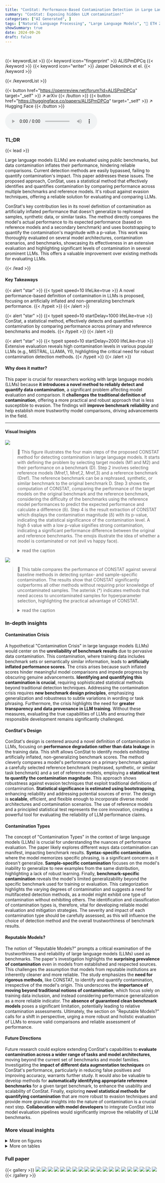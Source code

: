 ```yaml
---
title: "ConStat: Performance-Based Contamination Detection in Large Language Models"
summary: "ConStat: Exposing hidden LLM contamination!"
categories: ["AI Generated", ]
tags: ["Natural Language Processing", "Large Language Models", "🏢 ETH Zurich",]
showSummary: true
date: 2024-09-26
draft: false
---
```


<br>

{{< keywordList >}}
{{< keyword icon="fingerprint" >}} ALISPmDPCq {{< /keyword >}}
{{< keyword icon="writer" >}} Jasper Dekoninck et el. {{< /keyword >}}
 
{{< /keywordList >}}

{{< button href="https://openreview.net/forum?id=ALISPmDPCq" target="_self" >}}
↗ arXiv
{{< /button >}}
{{< button href="https://huggingface.co/papers/ALISPmDPCq" target="_self" >}}
↗ Hugging Face
{{< /button >}}



<audio controls>
    <source src="https://ai-paper-reviewer.com/ALISPmDPCq/podcast.wav" type="audio/wav">
    Your browser does not support the audio element.
</audio>


### TL;DR


{{< lead >}}

Large language models (LLMs) are evaluated using public benchmarks, but data contamination inflates their performance, hindering reliable comparisons.  Current detection methods are easily bypassed, failing to quantify contamination's impact. This paper addresses these issues.  The proposed approach, ConStat, uses a statistical method that effectively identifies and quantifies contamination by comparing performance across multiple benchmarks and reference models. It's robust against evasion techniques, offering a reliable solution for evaluating and comparing LLMs. 

ConStat's key contribution lies in its novel definition of contamination as artificially inflated performance that doesn't generalize to rephrased samples, synthetic data, or similar tasks.  The method directly compares the model's actual performance to its expected performance (based on reference models and a secondary benchmark) and uses bootstrapping to quantify the contamination's magnitude with a p-value. This work was thoroughly evaluated on several model architectures, contamination scenarios, and benchmarks, showcasing its effectiveness in an extensive evaluation and highlighting significant levels of contamination in several prominent LLMs. This offers a valuable improvement over existing methods for evaluating LLMs.

{{< /lead >}}


#### Key Takeaways

{{< alert "star" >}}
{{< typeit speed=10 lifeLike=true >}} A novel performance-based definition of contamination in LLMs is proposed, focusing on artificially inflated and non-generalizing benchmark performance. {{< /typeit >}}
{{< /alert >}}

{{< alert "star" >}}
{{< typeit speed=10 startDelay=1000 lifeLike=true >}} ConStat, a statistical method, effectively detects and quantifies contamination by comparing performance across primary and reference benchmarks and models. {{< /typeit >}}
{{< /alert >}}

{{< alert "star" >}}
{{< typeit speed=10 startDelay=2000 lifeLike=true >}} Extensive evaluation reveals high contamination levels in various popular LLMs (e.g., MISTRAL, LLAMA, YI), highlighting the critical need for robust contamination detection methods. {{< /typeit >}}
{{< /alert >}}

#### Why does it matter?
This paper is crucial for researchers working with large language models (LLMs) because **it introduces a novel method to reliably detect and quantify data contamination**, a significant problem affecting model evaluation and comparison.  It **challenges the traditional definition of contamination**, offering a more practical and robust approach that is less susceptible to evasion.  The findings will **improve benchmark reliability** and help establish more trustworthy model comparisons, driving advancements in the field.

------
#### Visual Insights



![](https://ai-paper-reviewer.com/ALISPmDPCq/figures_1_1.jpg)

> 🔼 This figure illustrates the four main steps of the proposed CONSTAT method for detecting contamination in large language models.  It starts with defining the problem by selecting target models (M1 and M2) and their performance on a benchmark (D). Step 2 involves selecting reference models (Mref,1, Mref,2, Mref,3) and a reference benchmark (Dref).  The reference benchmark can be a rephrased, synthetic, or similar benchmark to the original benchmark D. Step 3 shows the computation of CONSTAT, comparing the performance of the target models on the original benchmark and the reference benchmark, considering the difficulty of the benchmarks using the reference model performances to predict the expected performance and calculate a difference (δ). Step 4 is the result extraction of CONSTAT which displays the contamination magnitude (δ) with its p-value, indicating the statistical significance of the contamination level. A high δ value with a low p-value signifies strong contamination, indicating a significant performance difference between the original and reference benchmarks. The emojis illustrate the idea of whether a model is contaminated or not (evil vs happy face).
> <details>
> <summary>read the caption</summary>
> Figure 1: Overview of our method. We first select models to check for contamination, then select reference models and benchmarks, and finally compute CONSTAT to detect and quantify contamination.
> </details>





![](https://ai-paper-reviewer.com/ALISPmDPCq/tables_5_1.jpg)

> 🔼 This table compares the performance of CONSTAT against several baseline methods in detecting syntax- and sample-specific contamination.  The results show that CONSTAT significantly outperforms all other methods without requiring prior knowledge of uncontaminated samples.  The asterisk (*) indicates methods that need access to uncontaminated samples for hyperparameter selection, highlighting the practical advantage of CONSTAT.
> <details>
> <summary>read the caption</summary>
> Table 1: Percentage of syntax- and sample-specific contaminated models detected by several methods.
> </details>





### In-depth insights


#### Contamination Crisis
A hypothetical "Contamination Crisis" in large language models (LLMs) would center on the **unreliability of benchmark results** due to pervasive data contamination.  This contamination, where training data includes benchmark sets or semantically similar information, leads to **artificially inflated performance scores**.  The crisis arises because such inflated scores hinder meaningful model comparisons and impede progress by obscuring genuine advancements.  **Identifying and quantifying this contamination is crucial**, requiring sophisticated statistical methods beyond traditional detection techniques. Addressing the contamination crisis requires **new benchmark design principles**, emphasizing generalization and robustness to subtle variations in wording or task phrasing.  Furthermore, the crisis highlights the need for **greater transparency and data provenance in LLM training**. Without these measures, evaluating the true capabilities of LLMs and ensuring their responsible development remains significantly challenged.

#### ConStat's Design
ConStat's design is centered around a novel definition of contamination in LLMs, focusing on **performance degradation rather than data leakage** in the training data. This shift allows ConStat to identify models exhibiting artificially inflated, non-generalizing benchmark scores. The method cleverly compares a model's performance on a primary benchmark against a carefully selected reference benchmark (rephrased, synthetic, or similar task benchmark) and a set of reference models, employing a **statistical test to quantify the contamination magnitude**. This approach shows robustness against evasion techniques that exploit traditional definitions of contamination.  **Statistical significance is estimated using bootstrapping**, enhancing reliability and addressing potential sources of error. The design is **scalable**, efficient, and flexible enough to incorporate diverse model architectures and contamination scenarios. The use of reference models and a principled statistical test represents the core innovation, creating a powerful tool for evaluating the reliability of LLM performance claims.

#### Contamination Types
The concept of "Contamination Types" in the context of large language models (LLMs) is crucial for understanding the nuances of performance evaluation.  The paper likely explores different ways data contamination can manifest, impacting benchmark results.  **Syntax-specific contamination**, where the model memorizes specific phrasing, is a significant concern as it doesn't generalize.  **Sample-specific contamination** focuses on the model's inability to generalize to new examples from the same distribution, highlighting a lack of robust learning.  Finally, **benchmark-specific contamination** reveals the model's limited generalizability beyond the specific benchmark used for training or evaluation.  This categorization highlights the varying degrees of contamination and suggests a need for multifaceted detection methods, as a model might exhibit one type of contamination without exhibiting others.  The identification and classification of contamination types is, therefore, vital for developing reliable model evaluation and mitigation strategies. The severity and impact of each contamination type should be carefully assessed, as this will influence the choice of detection method and the overall trustworthiness of benchmark results.

#### Reputable Models?
The notion of "Reputable Models?" prompts a critical examination of the trustworthiness and reliability of large language models (LLMs) used as benchmarks.  The paper's investigation highlights the **surprising prevalence of contamination** even in models from established and respected sources.  This challenges the assumption that models from reputable institutions are inherently cleaner and more reliable. The study emphasizes the **need for rigorous methods**, like CONSTAT, to identify and quantify contamination, irrespective of the model's origin.  This underscores the **importance of moving beyond traditional notions of contamination**, which focus solely on training data inclusion, and instead considering performance generalization as a more reliable indicator. The **absence of guaranteed clean benchmark models** poses a significant limitation, potentially leading to relative contamination assessments.  Ultimately, the section on "Reputable Models?" calls for a shift in perspective, urging a more robust and holistic evaluation of LLMs to ensure valid comparisons and reliable assessment of performance.

#### Future Directions
Future research could explore extending ConStat's capabilities to **evaluate contamination across a wider range of tasks and model architectures**, moving beyond the current set of benchmarks and model families.  Investigating the **impact of different data augmentation techniques** on ConStat's performance, particularly in reducing false positives and improving accuracy, warrants further study.  It would also be valuable to develop methods for **automatically identifying appropriate reference benchmarks** for a given target benchmark, to enhance the usability and scalability of ConStat.  Finally, exploring **novel statistical methods for quantifying contamination** that are more robust to evasion techniques and provide more granular insights into the nature of contamination is a crucial next step.  **Collaboration with model developers** to integrate ConStat into model evaluation pipelines would significantly improve the reliability of LLM benchmarks.


### More visual insights

<details>
<summary>More on figures
</summary>


![](https://ai-paper-reviewer.com/ALISPmDPCq/figures_5_1.jpg)

> 🔼 This figure shows the results of evaluating CONSTAT's ability to estimate the sample-specific contamination effect.  It compares CONSTAT's estimate of the contamination effect (δ) against the ground truth measurement obtained from uncontaminated samples. The plot shows a strong positive correlation (R²=0.94) between the estimated and actual contamination effects, indicating that CONSTAT accurately estimates the magnitude of sample-specific contamination.
> <details>
> <summary>read the caption</summary>
> Figure 2: Estimated 8 as a function of the true 8 for the finetuned models. 2-sigma intervals are shown.
> </details>



![](https://ai-paper-reviewer.com/ALISPmDPCq/figures_20_1.jpg)

> 🔼 This figure shows the cumulative distribution function (CDF) of p-values obtained from various statistical tests applied to uncontaminated models under different conditions.  The tests include CONSTAT (and several ablation variants of CONSTAT) as well as MEAN-TEST and NORMALIZED-TEST.  Each scenario represents a different challenge: (a) a simple scenario for comparison where the test should return a CDF close to the identity line, (b) benchmarks with different distributions, (c) a non-linear relationship between original and reference benchmark performance, (d) noisy reference models and a linear relationship between the benchmarks, (e) noisy reference models and a non-linear relationship between benchmarks, and (f) a small number of reference models and a non-linear relationship. The figure demonstrates the robustness of CONSTAT compared to other tests in handling these different conditions.  A well-performing test should closely follow the identity line (dashed black line).
> <details>
> <summary>read the caption</summary>
> Figure 3: CDF of various statistical tests for uncontaminated models in different scenarios.
> </details>



![](https://ai-paper-reviewer.com/ALISPmDPCq/figures_20_2.jpg)

> 🔼 This figure shows the cumulative distribution function (CDF) of p-values obtained from various statistical tests for uncontaminated models under different simulation scenarios.  The scenarios test the robustness of the tests to various factors such as differing difficulty of benchmarks, non-linear relationships between benchmarks, noise in reference models, the impact of bootstrapping on reference models, and the effect of including a random model in the reference set. The 'Identity' line represents a perfect test; a test should ideally match this line for an uncontaminated model. Deviations from this line illustrate the shortcomings of each statistical test under the given scenario. CONSTAT demonstrates its robustness by closely tracking the identity line across all scenarios.
> <details>
> <summary>read the caption</summary>
> Figure 3: CDF of various statistical tests for uncontaminated models in different scenarios.
> </details>



![](https://ai-paper-reviewer.com/ALISPmDPCq/figures_20_3.jpg)

> 🔼 This figure shows the cumulative distribution functions (CDFs) of the p-values returned by various statistical tests for uncontaminated models under different scenarios.  The scenarios manipulate factors like the difference in difficulty between benchmarks, non-linearity in the relationship between benchmark performances, noise in reference model evaluations, the use of model bootstrapping and the inclusion of a random model in the reference model set. The identity line represents a perfect test that would always accurately reflect the null hypothesis. Deviations from this line indicate a higher likelihood of false positives (above the line) or false negatives (below the line).  The figure demonstrates that CONSTAT is consistently more robust to these varying conditions than other methods, producing p-value distributions that closely match the ideal identity line.
> <details>
> <summary>read the caption</summary>
> Figure 3: CDF of various statistical tests for uncontaminated models in different scenarios.
> </details>



![](https://ai-paper-reviewer.com/ALISPmDPCq/figures_20_4.jpg)

> 🔼 This figure presents the cumulative distribution function (CDF) of p-values obtained from several statistical tests for contamination detection on uncontaminated models under various simulation scenarios. Each test's performance is shown as a curve on the graph, with the identity line (dashed black line) representing perfect accuracy. Deviations from the identity line indicate false positive rates. The scenarios considered include: simple cases, cases with differing benchmark difficulties, cases with non-linear relationships between benchmark performances, cases with noisy reference models, cases without bootstrapping or random models. The figure illustrates how CONSTAT outperforms alternative tests by being robust to various scenarios.
> <details>
> <summary>read the caption</summary>
> Figure 3: CDF of various statistical tests for uncontaminated models in different scenarios.
> </details>



![](https://ai-paper-reviewer.com/ALISPmDPCq/figures_20_5.jpg)

> 🔼 This figure compares the performance of CONSTAT against several other statistical tests in various scenarios using simulations. The x-axis represents the p-value, and the y-axis represents the cumulative distribution function (CDF) of the p-values. The scenarios include cases with different distributions, non-linear relationships between benchmarks, noisy reference models, and the impact of specific design choices in CONSTAT. The results demonstrate CONSTAT's robustness and reliability compared to other methods.
> <details>
> <summary>read the caption</summary>
> Figure 3: CDF of various statistical tests for uncontaminated models in different scenarios.
> </details>



![](https://ai-paper-reviewer.com/ALISPmDPCq/figures_20_6.jpg)

> 🔼 This figure shows the cumulative distribution functions (CDFs) of p-values obtained from various statistical tests for uncontaminated models under different scenarios.  The scenarios simulate various conditions to evaluate the robustness and accuracy of these tests in detecting contamination.  Each line represents a different statistical test (ConStat, Mean-Test, Normalized-Test, variants of ConStat), with the identity line representing a perfect test (uncontaminated model always gives p-value above 0.5).  The tests are compared based on how closely their CDFs match the identity line, indicating the accuracy and reliability of each test in identifying uncontaminated models. Deviations from the identity line indicate issues like false positives (CDF above identity line) and false negatives (CDF below identity line).
> <details>
> <summary>read the caption</summary>
> Figure 3: CDF of various statistical tests for uncontaminated models in different scenarios.
> </details>



</details>




<details>
<summary>More on tables
</summary>


![](https://ai-paper-reviewer.com/ALISPmDPCq/tables_6_1.jpg)
> 🔼 This table presents the contamination results for 20 different language models. The contamination is analyzed in three aspects: syntax-specific, sample-specific, and benchmark-specific.  For each model and contamination type, the table shows the model's performance on the benchmark, the estimated contamination effect (δ), a 95% lower bound for the effect (δ0.95), and the statistical significance (p-value). Only results with a corrected p-value below 5% are shown.
> <details>
> <summary>read the caption</summary>
> Table 2: Contamination results for the reference models on syntax-specific, sample-specific, and benchmark-specific contamination. We only report tests for which the multiple testing corrected p-value is lower than 5% and include the non-corrected p-value, the estimated effect δ, the 95% lower bound of the effect δ0.95 and the model performance on the benchmark. S stands for sample-specific and B for benchmark-specific contamination. All numbers are reported in percentages.
> </details>

![](https://ai-paper-reviewer.com/ALISPmDPCq/tables_15_1.jpg)
> 🔼 This table shows the results of the sample-specific contamination test for three popular large language models: MISTRAL-7b-v0.1, LLAMA-2-INSTRUCT-70b, and LLAMA-3-70b.  For each model, it provides the benchmark performance (Perf.), the p-value indicating the statistical significance of the contamination (p), the estimated contamination magnitude (δ), and a 95% lower bound of the estimated contamination (δ0.95). All values are expressed as percentages. This gives a comprehensive view of the contamination levels for each model across four different benchmarks.
> <details>
> <summary>read the caption</summary>
> Table 3: Full overview of sample-specific contamination in MISTRAL-7b-v0.1, LLAMA-2-INSTRUCT-70b and LLAMA-3-70b. All numbers are reported in percentages.
> </details>

![](https://ai-paper-reviewer.com/ALISPmDPCq/tables_16_1.jpg)
> 🔼 This table presents the results of the sample-specific contamination analysis for three popular large language models: MISTRAL-7b-v0.1, LLAMA-2-INSTRUCT-70b, and LLAMA-3-70b.  For each model, the table shows the performance on four different benchmarks (ARC, GSM8k, Hellaswag, and MMLU), the p-value indicating statistical significance, the estimated contamination effect (δ), and a 95% lower bound of the effect (δ0.95).  All values are expressed as percentages, providing a quantitative assessment of the level of sample-specific contamination present in each model on each benchmark.
> <details>
> <summary>read the caption</summary>
> Table 3: Full overview of sample-specific contamination in MISTRAL-7b-v0.1, LLAMA-2-INSTRUCT-70b and LLAMA-3-70b. All numbers are reported in percentages.
> </details>

![](https://ai-paper-reviewer.com/ALISPmDPCq/tables_17_1.jpg)
> 🔼 This table presents a detailed breakdown of the results from an experiment involving models finetuned on the GSM8k benchmark.  It shows the performance (percentage) of each model under various contamination scenarios, along with the estimated contamination effect (δ), and p-values indicating statistical significance for both syntax-specific and sample-specific contamination. The 'Default' row indicates the baseline performance, while other rows represent various modifications to the training process, simulating real-world contamination.
> <details>
> <summary>read the caption</summary>
> Table 5: Complete results for the contaminated models finetuned on GSM8k. LLAMA-2 is the LLAMA-2-INSTRUCT-7b model. δ is the actual effect measured on the uncontaminated samples. The other values are the estimates, p-values and effects for syntax- and sample-specific contamination. All numbers in the table are reported in percentages.
> </details>

![](https://ai-paper-reviewer.com/ALISPmDPCq/tables_19_1.jpg)
> 🔼 This table presents the contamination analysis results for 20 different language models used as references in the study.  The analysis focuses on three types of contamination: syntax-specific, sample-specific, and benchmark-specific.  Only statistically significant results (corrected p-value < 5%) are included. For each model and benchmark, the table shows the model's performance, the type of contamination, the p-value, the estimated contamination effect (δ), and the 95% lower bound of the effect (δ<sub>0.95</sub>).
> <details>
> <summary>read the caption</summary>
> Table 2: Contamination results for the reference models on syntax-specific, sample-specific, and benchmark-specific contamination. We only report tests for which the multiple testing corrected p-value is lower than 5% and include the non-corrected p-value, the estimated effect δ, the 95% lower bound of the effect δ<sub>0.95</sub> and the model performance on the benchmark. S stands for sample-specific and B for benchmark-specific contamination. All numbers are reported in percentages.
> </details>

![](https://ai-paper-reviewer.com/ALISPmDPCq/tables_23_1.jpg)
> 🔼 This table presents the results of contamination detection on a set of reference models.  It shows, for each model and benchmark, whether syntax-specific, sample-specific, or benchmark-specific contamination was detected.  The table includes the model's performance on the benchmark, the estimated contamination effect (δ), a 95% lower bound of the contamination effect (δ<sub>0.95</sub>), and the p-value indicating statistical significance.  Only tests with a corrected p-value below 5% are shown.
> <details>
> <summary>read the caption</summary>
> Table 2: Contamination results for the reference models on syntax-specific, sample-specific, and benchmark-specific contamination. We only report tests for which the multiple testing corrected p-value is lower than 5% and include the non-corrected p-value, the estimated effect δ, the 95% lower bound of the effect δ<sub>0.95</sub> and the model performance on the benchmark. S stands for sample-specific and B for benchmark-specific contamination. All numbers are reported in percentages.
> </details>

![](https://ai-paper-reviewer.com/ALISPmDPCq/tables_24_1.jpg)
> 🔼 This table presents the results of the sample-specific contamination analysis for three popular large language models: MISTRAL-7b-v0.1, LLAMA-2-INSTRUCT-70b, and LLAMA-3-70b.  For each model, it shows the performance on four benchmarks (ARC, GSM8k, Hellaswag, and MMLU), the p-value indicating the statistical significance of the contamination, the estimated contamination effect (δ), and a 95% lower bound of the effect (δ0.95).  All values are expressed as percentages. This allows for a comparison of the degree of contamination across different models and benchmarks.
> <details>
> <summary>read the caption</summary>
> Table 3: Full overview of sample-specific contamination in MISTRAL-7b-v0.1, LLAMA-2-INSTRUCT-70b and LLAMA-3-70b. All numbers are reported in percentages.
> </details>

![](https://ai-paper-reviewer.com/ALISPmDPCq/tables_25_1.jpg)
> 🔼 This table presents the results of the sample-specific contamination analysis for three prominent large language models: MISTRAL-7b-v0.1, LLAMA-2-INSTRUCT-70b, and LLAMA-3-70b.  For each model, it shows the performance on various benchmarks (ARC, GSM8k, Hellaswag, MMLU), the p-value indicating the significance of the contamination, the estimated contamination effect (δ), and the 95% lower bound of the effect (δ0.95).  The values are expressed as percentages, enabling a comparison of the degree of contamination across different models and benchmarks.
> <details>
> <summary>read the caption</summary>
> Table 3: Full overview of sample-specific contamination in MISTRAL-7b-v0.1, LLAMA-2-INSTRUCT-70b and LLAMA-3-70b. All numbers are reported in percentages.
> </details>

![](https://ai-paper-reviewer.com/ALISPmDPCq/tables_26_1.jpg)
> 🔼 This table shows the results of the sample-specific contamination test for three popular large language models: MISTRAL-7b-v0.1, LLAMA-2-INSTRUCT-70b, and LLAMA-3-70b, across four different benchmarks.  For each model and benchmark, it indicates the model's performance, the p-value (indicating the statistical significance of contamination), the estimated contamination effect (δ), and a 95% lower bound of the contamination effect (δ0.95).  All values are reported as percentages.
> <details>
> <summary>read the caption</summary>
> Table 3: Full overview of sample-specific contamination in MISTRAL-7b-v0.1, LLAMA-2-INSTRUCT-70b and LLAMA-3-70b. All numbers are reported in percentages.
> </details>

![](https://ai-paper-reviewer.com/ALISPmDPCq/tables_26_2.jpg)
> 🔼 This table presents the results of the sample-specific contamination analysis for three popular large language models: MISTRAL-7b-v0.1, LLAMA-2-INSTRUCT-70b, and LLAMA-3-70b.  It shows the model's performance on various benchmarks (ARC, GSM8k, Hellaswag, and MMLU), the p-value indicating the statistical significance of contamination, the estimated contamination effect (δ), and the 95% lower bound of the effect (δ<sub>0.95</sub>). All values are expressed as percentages, offering a comprehensive view of the extent and statistical significance of sample-specific contamination in these models.
> <details>
> <summary>read the caption</summary>
> Table 3: Full overview of sample-specific contamination in MISTRAL-7b-v0.1, LLAMA-2-INSTRUCT-70b and LLAMA-3-70b. All numbers are reported in percentages.
> </details>

![](https://ai-paper-reviewer.com/ALISPmDPCq/tables_27_1.jpg)
> 🔼 This table presents the results of the sample-specific contamination analysis for three popular large language models: MISTRAL-7b-v0.1, LLAMA-2-INSTRUCT-70b, and LLAMA-3-70b.  For each model, it shows the performance on four benchmarks (ARC, GSM8k, Hellaswag, MMLU), the p-value indicating the statistical significance of the contamination, the estimated contamination effect (δ), and the 95% lower bound of the contamination effect (δ<sub>0.95</sub>). All values are expressed as percentages.
> <details>
> <summary>read the caption</summary>
> Table 3: Full overview of sample-specific contamination in MISTRAL-7b-v0.1, LLAMA-2-INSTRUCT-70b and LLAMA-3-70b. All numbers are reported in percentages.
> </details>

![](https://ai-paper-reviewer.com/ALISPmDPCq/tables_28_1.jpg)
> 🔼 This table presents a detailed breakdown of the results from the GSM8k benchmark for various models with different contamination scenarios.  It shows the model's performance, the actual contamination effect (δ) calculated using uncontaminated data, estimated effects (δ) and p-values for both syntax-specific and sample-specific contamination. Each row represents a different model and configuration (e.g., default settings, rephrased data, different learning rates, etc.). The purpose is to illustrate the effectiveness of CONSTAT in detecting and quantifying contamination in various scenarios.
> <details>
> <summary>read the caption</summary>
> Table 5: Complete results for the contaminated models finetuned on GSM8k. LLAMA-2 is the LLAMA-2-INSTRUCT-7b model. δ is the actual effect measured on the uncontaminated samples. The other values are the estimates, p-values and effects for syntax- and sample-specific contamination. All numbers in the table are reported in percentages.
> </details>

![](https://ai-paper-reviewer.com/ALISPmDPCq/tables_29_1.jpg)
> 🔼 This table shows the results of the sample-specific contamination test for three large language models across four benchmarks.  Each row represents a model and benchmark pairing, indicating the model's performance, the p-value indicating the statistical significance of contamination, the estimated contamination effect (δ), and a 95% lower bound on the effect (δ0.95).  All values are expressed as percentages. The results indicate whether each model exhibits significant sample-specific contamination in each of the benchmarks.
> <details>
> <summary>read the caption</summary>
> Table 3: Full overview of sample-specific contamination in MISTRAL-7b-v0.1, LLAMA-2-INSTRUCT-70b and LLAMA-3-70b. All numbers are reported in percentages.
> </details>

![](https://ai-paper-reviewer.com/ALISPmDPCq/tables_30_1.jpg)
> 🔼 This table presents the results of the sample-specific contamination analysis for three popular large language models: MISTRAL-7b-v0.1, LLAMA-2-INSTRUCT-70b, and LLAMA-3-70b.  For each model and benchmark (ARC, GSM8k, Hellaswag, MMLU), the table shows the model's performance, the estimated contamination effect (δ), the 95% lower bound of the effect (δ0.95), and the p-value.  The p-value indicates the statistical significance of the contamination.
> <details>
> <summary>read the caption</summary>
> Table 3: Full overview of sample-specific contamination in MISTRAL-7b-v0.1, LLAMA-2-INSTRUCT-70b and LLAMA-3-70b. All numbers are reported in percentages.
> </details>

![](https://ai-paper-reviewer.com/ALISPmDPCq/tables_31_1.jpg)
> 🔼 This table presents the contamination results for various reference models, focusing on three types of contamination: syntax-specific, sample-specific, and benchmark-specific.  Only statistically significant results (p-value < 0.05 after multiple testing correction) are included.  For each significant result, the table shows the model's performance on the benchmark, the estimated contamination effect (δ), a 95% lower bound for δ, and the uncorrected p-value.  The contamination type (S for sample-specific or B for benchmark-specific) is also indicated.
> <details>
> <summary>read the caption</summary>
> Table 2: Contamination results for the reference models on syntax-specific, sample-specific, and benchmark-specific contamination. We only report tests for which the multiple testing corrected p-value is lower than 5% and include the non-corrected p-value, the estimated effect δ, the 95% lower bound of the effect δ0.95 and the model performance on the benchmark. S stands for sample-specific and B for benchmark-specific contamination. All numbers are reported in percentages.
> </details>

![](https://ai-paper-reviewer.com/ALISPmDPCq/tables_32_1.jpg)
> 🔼 This table presents the results of sample-specific contamination analysis for three popular large language models: MISTRAL-7b-v0.1, LLAMA-2-INSTRUCT-70b, and LLAMA-3-70b.  For each model, the table shows the benchmark used (ARC, GSM8k, Hellaswag, MMLU), the model's performance on that benchmark, the p-value indicating the statistical significance of the contamination, the estimated contamination effect (δ), and a 95% lower bound of the effect (δ0.95). All values are expressed as percentages. This provides a comprehensive overview of the degree and significance of sample-specific contamination in these prominent models.
> <details>
> <summary>read the caption</summary>
> Table 3: Full overview of sample-specific contamination in MISTRAL-7b-v0.1, LLAMA-2-INSTRUCT-70b and LLAMA-3-70b. All numbers are reported in percentages.
> </details>

![](https://ai-paper-reviewer.com/ALISPmDPCq/tables_33_1.jpg)
> 🔼 This table presents the results of sample-specific contamination analysis for three popular large language models: MISTRAL-7b-v0.1, LLAMA-2-INSTRUCT-70b, and LLAMA-3-70b.  For each model, it shows the performance on four benchmarks (ARC, GSM8k, Hellaswag, MMLU), the p-value indicating the statistical significance of the contamination, the estimated contamination effect (δ), and a 95% lower bound of the effect (δ0.95).  All values are expressed as percentages.
> <details>
> <summary>read the caption</summary>
> Table 3: Full overview of sample-specific contamination in MISTRAL-7b-v0.1, LLAMA-2-INSTRUCT-70b and LLAMA-3-70b. All numbers are reported in percentages.
> </details>

![](https://ai-paper-reviewer.com/ALISPmDPCq/tables_34_1.jpg)
> 🔼 This table presents the results of the sample-specific contamination analysis for three popular large language models: MISTRAL-7b-v0.1, LLAMA-2-INSTRUCT-70b, and LLAMA-3-70b.  It shows the performance of each model on four different benchmarks (ARC, GSM8k, Hellaswag, MMLU), along with the estimated contamination effect (δ) and its 95% lower bound (δ0.95).  All values are expressed as percentages. The p-value indicates the statistical significance of the contamination.
> <details>
> <summary>read the caption</summary>
> Table 3: Full overview of sample-specific contamination in MISTRAL-7b-v0.1, LLAMA-2-INSTRUCT-70b and LLAMA-3-70b. All numbers are reported in percentages.
> </details>

![](https://ai-paper-reviewer.com/ALISPmDPCq/tables_35_1.jpg)
> 🔼 This table presents the results of the sample-specific contamination analysis for three large language models: MISTRAL-7b-v0.1, LLAMA-2-INSTRUCT-70b, and LLAMA-3-70b, across four different benchmarks.  For each model and benchmark, the table shows the model's performance, the p-value indicating the statistical significance of the contamination, the estimated contamination effect (δ), and the 95% lower bound of the contamination effect.  All values are expressed as percentages.
> <details>
> <summary>read the caption</summary>
> Table 3: Full overview of sample-specific contamination in MISTRAL-7b-v0.1, LLAMA-2-INSTRUCT-70b and LLAMA-3-70b. All numbers are reported in percentages.
> </details>

![](https://ai-paper-reviewer.com/ALISPmDPCq/tables_36_1.jpg)
> 🔼 This table presents a detailed breakdown of the results from experiments involving models fine-tuned on the GSM8k benchmark with varying levels of contamination.  It shows the performance, contamination effects (δ), and p-values for syntax and sample-specific contamination, enabling a comparison of different contamination scenarios.
> <details>
> <summary>read the caption</summary>
> Table 5: Complete results for the contaminated models finetuned on GSM8k. LLAMA-2 is the LLAMA-2-INSTRUCT-7b model. δ is the actual effect measured on the uncontaminated samples. The other values are the estimates p-values and effects for syntax- and sample-specific contamination. All numbers in the table are reported in percentages.
> </details>

![](https://ai-paper-reviewer.com/ALISPmDPCq/tables_36_2.jpg)
> 🔼 This table presents the results of the sample-specific contamination analysis for three popular large language models: MISTRAL-7b-v0.1, LLAMA-2-INSTRUCT-70b, and LLAMA-3-70b.  It shows the model's performance on four benchmarks (ARC, GSM8k, Hellaswag, MMLU), the estimated contamination effect (δ), the lower bound of the effect at a 95% confidence level (δ0.95), and the p-value indicating the statistical significance of the contamination. All values are expressed as percentages.
> <details>
> <summary>read the caption</summary>
> Table 3: Full overview of sample-specific contamination in MISTRAL-7b-v0.1, LLAMA-2-INSTRUCT-70b and LLAMA-3-70b. All numbers are reported in percentages.
> </details>

![](https://ai-paper-reviewer.com/ALISPmDPCq/tables_37_1.jpg)
> 🔼 This table presents the results of the sample-specific contamination analysis for three popular large language models: MISTRAL-7b-v0.1, LLAMA-2-INSTRUCT-70b, and LLAMA-3-70b.  For each model, it shows the performance on four different benchmarks (ARC, GSM8k, Hellaswag, MMLU), the p-value indicating statistical significance of the contamination, the estimated contamination effect (δ), and a 95% lower bound of this effect.  All values are expressed as percentages.
> <details>
> <summary>read the caption</summary>
> Table 3: Full overview of sample-specific contamination in MISTRAL-7b-v0.1, LLAMA-2-INSTRUCT-70b and LLAMA-3-70b. All numbers are reported in percentages.
> </details>

</details>




### Full paper

{{< gallery >}}
<img src="https://ai-paper-reviewer.com/ALISPmDPCq/1.png" class="grid-w50 md:grid-w33 xl:grid-w25" />
<img src="https://ai-paper-reviewer.com/ALISPmDPCq/2.png" class="grid-w50 md:grid-w33 xl:grid-w25" />
<img src="https://ai-paper-reviewer.com/ALISPmDPCq/3.png" class="grid-w50 md:grid-w33 xl:grid-w25" />
<img src="https://ai-paper-reviewer.com/ALISPmDPCq/4.png" class="grid-w50 md:grid-w33 xl:grid-w25" />
<img src="https://ai-paper-reviewer.com/ALISPmDPCq/5.png" class="grid-w50 md:grid-w33 xl:grid-w25" />
<img src="https://ai-paper-reviewer.com/ALISPmDPCq/6.png" class="grid-w50 md:grid-w33 xl:grid-w25" />
<img src="https://ai-paper-reviewer.com/ALISPmDPCq/7.png" class="grid-w50 md:grid-w33 xl:grid-w25" />
<img src="https://ai-paper-reviewer.com/ALISPmDPCq/8.png" class="grid-w50 md:grid-w33 xl:grid-w25" />
<img src="https://ai-paper-reviewer.com/ALISPmDPCq/9.png" class="grid-w50 md:grid-w33 xl:grid-w25" />
<img src="https://ai-paper-reviewer.com/ALISPmDPCq/10.png" class="grid-w50 md:grid-w33 xl:grid-w25" />
<img src="https://ai-paper-reviewer.com/ALISPmDPCq/11.png" class="grid-w50 md:grid-w33 xl:grid-w25" />
<img src="https://ai-paper-reviewer.com/ALISPmDPCq/12.png" class="grid-w50 md:grid-w33 xl:grid-w25" />
<img src="https://ai-paper-reviewer.com/ALISPmDPCq/13.png" class="grid-w50 md:grid-w33 xl:grid-w25" />
<img src="https://ai-paper-reviewer.com/ALISPmDPCq/14.png" class="grid-w50 md:grid-w33 xl:grid-w25" />
<img src="https://ai-paper-reviewer.com/ALISPmDPCq/15.png" class="grid-w50 md:grid-w33 xl:grid-w25" />
<img src="https://ai-paper-reviewer.com/ALISPmDPCq/16.png" class="grid-w50 md:grid-w33 xl:grid-w25" />
<img src="https://ai-paper-reviewer.com/ALISPmDPCq/17.png" class="grid-w50 md:grid-w33 xl:grid-w25" />
<img src="https://ai-paper-reviewer.com/ALISPmDPCq/18.png" class="grid-w50 md:grid-w33 xl:grid-w25" />
<img src="https://ai-paper-reviewer.com/ALISPmDPCq/19.png" class="grid-w50 md:grid-w33 xl:grid-w25" />
<img src="https://ai-paper-reviewer.com/ALISPmDPCq/20.png" class="grid-w50 md:grid-w33 xl:grid-w25" />
{{< /gallery >}}